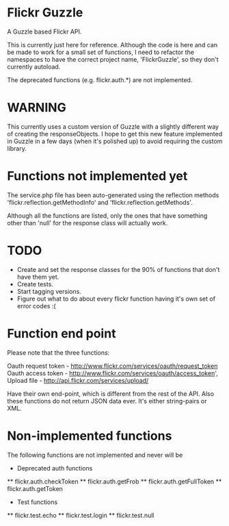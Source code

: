 

Flickr Guzzle
=============

A Guzzle based Flickr API. 

This is currently just here for reference. Although the code is here and can be made to work for a small set of functions, I need to refactor the namespaces to have the correct project name, 'FlickrGuzzle', so they don't currently autoload.

The deprecated functions (e.g. flickr.auth.*) are not implemented.

WARNING
=======

This currently uses a custom version of Guzzle with a slightly different way of creating the responseObjects. I hope to get this new feature implemented in Guzzle in a few days (when it's polished up) to avoid requiring the custom library.


Functions not implemented yet
=============================

The service.php file has been auto-generated using the reflection methods 'flickr.reflection.getMethodInfo' and 'flickr.reflection.getMethods'.

Although all the functions are listed, only the ones that have something other than 'null' for the response class will actually work.


TODO
====

* Create and set the response classes for the 90% of functions that don't have them yet.
* Create tests.
* Start tagging versions.
* Figure out what to do about every flickr function having it's own set of error codes :(



Function end point
==================

Please note that the three functions:

Oauth request token - http://www.flickr.com/services/oauth/request_token
Oauth access token - http://www.flickr.com/services/oauth/access_token',
Upload file - http://api.flickr.com/services/upload/

Have their own end-point, which is different from the rest of the API. Also these functions do not return JSON data ever. It's either string-pairs or XML.


Non-implemented functions
=========================

The following functions are not implemented and never will be

* Deprecated auth functions

** flickr.auth.checkToken
** flickr.auth.getFrob
** flickr.auth.getFullToken
** flickr.auth.getToken


* Test functions

** flickr.test.echo
** flickr.test.login
** flickr.test.null





